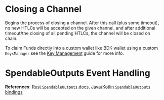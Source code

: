 # Closing a Channel

Begins the process of closing a channel. After this call (plus some timeout), no new HTLCs will be accepted on the given channel, and after additional timeout/the closing of all pending HTLCs, the channel will be closed on chain.

<CodeSwitcher :languages="{rust:'Rust', kotlin:'Kotlin', swift:'Swift'}">
  <template v-slot:rust>

```rust
let channel_id = channel_manager
	.list_channels()
	.iter()
	.find(|channel| channel.user_id == user_id)
	.expect("ERROR: Channel not found")
	.channel_id;

// Example: Cooperative close
channel_manager.close_channel(&channel_id).expect("ERROR: Failed to close channel");

// Example: Unilateral close
channel_manager.force_close_channel(&channel_id).expect("ERROR: Failed to close channel");
```
  </template>
  <template v-slot:kotlin>

```kotlin
val res = channelManager.close_channel(channelId, pubKey)

if (res is Result_NoneAPIErrorZ.Result_NoneAPIErrorZ_Err) {
    // Handle error
}

if (res.is_ok) {
   // Handle successful close
}
```

  </template>
  <template v-slot:swift>

```Swift
let channelId: [UInt8] = // Add Channel Id in bytes
let counterpartyNodeId: [UInt8] = // Add Counterparty Node Id in bytes
let res = channelManager.closeChannel(channelId: channelId, counterpartyNodeId: counterpartyNodeId)
if res!.isOk() {
    // Channel Closed
}
```

  </template>
</CodeSwitcher>


To claim Funds directly into a custom wallet like BDK wallet using a custom `KeysManager` see the [Key Management](/key_management.md) guide for more info.

# SpendableOutputs Event Handling

<CodeSwitcher :languages="{rust:'Rust', kotlin:'Kotlin', swift:'Swift'}">
  <template v-slot:rust>

```rust
Event::SpendableOutputs { outputs, channel_id: _ } => {
    // SpendableOutputDescriptors, of which outputs is a vec of, are critical to keep track
    // of! While a `StaticOutput` descriptor is just an output to a static, well-known key,
    // other descriptors are not currently ever regenerated for you by LDK. Once we return
    // from this method, the descriptor will be gone, and you may lose track of some funds.
    //
    // Here we simply persist them to disk, with a background task running which will try
    // to spend them regularly (possibly duplicatively/RBF'ing them). These can just be
    // treated as normal funds where possible - they are only spendable by us and there is
    // no rush to claim them.
    for output in outputs {
        let key = hex_utils::hex_str(&keys_manager.get_secure_random_bytes());
        // Note that if the type here changes our read code needs to change as well.
        let output: SpendableOutputDescriptor = output;
        fs_store.write(PENDING_SPENDABLE_OUTPUT_DIR, "", &key, &output.encode()).unwrap();
    }
}

```

  </template>
  <template v-slot:kotlin>

```kotlin
// Example where we spend straight to our BDK based wallet
if (event is Event.SpendableOutputs) {
    val outputs = event.outputs
    try {
        val address = OnchainWallet.getNewAddress()
        val script = Address(address).scriptPubkey().toBytes().toUByteArray().toByteArray()
        val txOut: Array<TxOut> = arrayOf()
        val res = keysManager?.spend_spendable_outputs(
            outputs,
            txOut,
            script,
            1000,
            Option_u32Z.None.none()
        )

        if (res != null) {
            if (res.is_ok) {
                val tx = (res as Result_TransactionNoneZ.Result_TransactionNoneZ_OK).res
                val txs: Array<ByteArray> = arrayOf()
                txs.plus(tx)

                LDKBroadcaster.broadcast_transactions(txs)
            }
        }

    } catch (e: Exception) {
        Log.i(LDKTAG, "Error: ${e.message}")
    }
}

```

  </template>
  <template v-slot:swift>

```Swift
// Example where we spend straight to our BDK based wallet
func handleEvent(event: Event) {
    if let event = event.getValueAsSpendableOutputs() {
        let outputs = event.getOutputs()
        do {
            let address = ldkManager!.bdkManager.getAddress(addressIndex: .new)!
            let script = try Address(address: address).scriptPubkey().toBytes()
            let res = ldkManager!.myKeysManager.spendSpendableOutputs(
                descriptors: outputs,
                outputs: [],
                changeDestinationScript: script,
                feerateSatPer1000Weight: 1000,
                locktime: nil)
            if res.isOk() {
                var txs: [[UInt8]] = []
                txs.append(res.getValue()!)
                ldkManager!.broadcaster.broadcastTransactions(txs: txs)
            }
        } catch {
            print(error.localizedDescription)
        }
    }
}
```

  </template>

</CodeSwitcher>

**References:** [Rust `SpendableOutputs` docs](https://docs.rs/lightning/0.0.121/lightning/events/enum.Event.html#variant.SpendableOutputs), [Java/Kotlin `SpendableOutputs` bindings](https://github.com/lightningdevkit/ldk-garbagecollected/blob/main/src/main/java/org/ldk/structs/Event.java#L802)